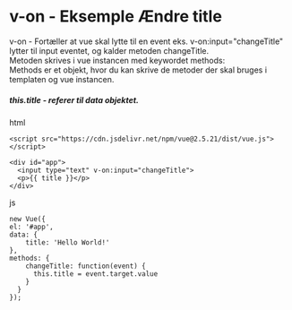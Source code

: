 # v-on -  Eksemple Ændre title
v-on - Fortæller at vue skal lytte til en event eks. v-on:input="changeTitle" lytter til input eventet, og kalder metoden changeTitle.  
Metoden skrives i vue instancen med keywordet methods:  
Methods er et objekt, hvor du kan skrive de metoder der skal bruges i templaten og vue instancen.  

##### this.title - referer til data objektet.  
html
```
<script src="https://cdn.jsdelivr.net/npm/vue@2.5.21/dist/vue.js"></script>

<div id="app">
  <input type="text" v-on:input="changeTitle">
  <p>{{ title }}</p>
</div>
```
js
```
new Vue({
el: '#app',
data: {
	title: 'Hello World!'
},
methods: {
    changeTitle: function(event) {
      this.title = event.target.value
    }
  }
});
```
